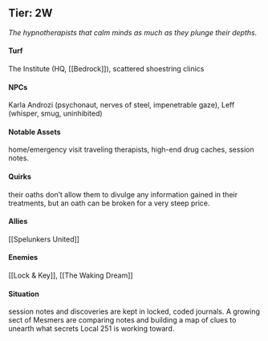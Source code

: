 ---
---

## Tier: 2W
*The hypnotherapists that calm minds as much as they plunge their depths.*

#### **Turf**
The Institute (HQ, [[Bedrock]]), scattered shoestring clinics

#### **NPCs**
Karla Androzi (psychonaut, nerves of steel, impenetrable gaze), Leff (whisper, smug, uninhibited)

#### **Notable Assets**
home/emergency visit traveling therapists, high-end drug caches, session notes.

#### **Quirks**
their oaths don’t allow them to divulge any information gained in their treatments, but an oath can be broken for a very steep price. 

#### **Allies**
[[Spelunkers United]]

#### **Enemies**
[[Lock & Key]], [[The Waking Dream]]

#### **Situation**
session notes and discoveries are kept in locked, coded journals. A growing sect of Mesmers are comparing notes and building a map of clues to unearth what secrets Local 251 is working toward. 